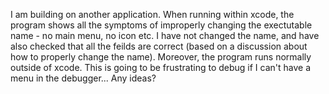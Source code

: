 

I am building on another application. When running within xcode, the program shows all the symptoms of improperly changing the exectutable name - no main menu, no icon etc. I have not changed the name, and have also checked that all the feilds are correct (based on a discussion about how to properly change the name). Moreover, the program runs normally outside of xcode. This is going to be frustrating to debug if I can't have a menu in the debugger... Any ideas?
